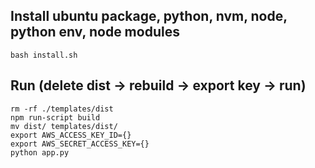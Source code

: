 ## Install ubuntu package, python, nvm, node, python env, node modules
```
bash install.sh
```
## Run (delete dist -> rebuild -> export key -> run)
```
rm -rf ./templates/dist
npm run-script build
mv dist/ templates/dist/
export AWS_ACCESS_KEY_ID={}
export AWS_SECRET_ACCESS_KEY={}
python app.py
```
